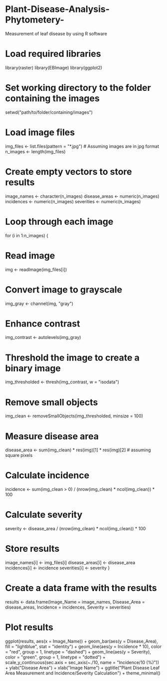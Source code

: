 # Plant-Disease-Analysis-Phytometery-
Measurement of leaf disease by using R software
# Load required libraries
library(raster)
library(EBImage)
library(ggplot2)

# Set working directory to the folder containing the images
setwd("path/to/folder/containing/images")

# Load image files
img_files <- list.files(pattern = "*.jpg") # Assuming images are in jpg format
n_images <- length(img_files)

# Create empty vectors to store results
image_names <- character(n_images)
disease_areas <- numeric(n_images)
incidences <- numeric(n_images)
severities <- numeric(n_images)

# Loop through each image
for (i in 1:n_images) {
  # Read image
  img <- readImage(img_files[i])

  # Convert image to grayscale
  img_gray <- channel(img, "gray")

  # Enhance contrast
  img_contrast <- autolevels(img_gray)

  # Threshold the image to create a binary image
  img_thresholded <- thresh(img_contrast, w = "isodata")

  # Remove small objects
  img_clean <- removeSmallObjects(img_thresholded, minsize = 100)

  # Measure disease area
  disease_area <- sum(img_clean) * res(img)[1] * res(img)[2] # assuming square pixels

  # Calculate incidence
  incidence <- sum(img_clean > 0) / (nrow(img_clean) * ncol(img_clean)) * 100

  # Calculate severity
  severity <- disease_area / (nrow(img_clean) * ncol(img_clean)) * 100

  # Store results
  image_names[i] <- img_files[i]
  disease_areas[i] <- disease_area
  incidences[i] <- incidence
  severities[i] <- severity
}

# Create a data frame with the results
results <- data.frame(Image_Name = image_names,
                      Disease_Area = disease_areas,
                      Incidence = incidences,
                      Severity = severities)

# Plot results
ggplot(results, aes(x = Image_Name)) +
  geom_bar(aes(y = Disease_Area), fill = "lightblue", stat = "identity") +
  geom_line(aes(y = Incidence * 10), color = "red", group = 1, linetype = "dashed") +
  geom_line(aes(y = Severity), color = "green", group = 1, linetype = "dotted") +
  scale_y_continuous(sec.axis = sec_axis(~./10, name = "Incidence/10 (%)")) +
  ylab("Disease Area") +
  xlab("Image Name") +
  ggtitle("Plant Disease Leaf Area Measurement and Incidence/Severity Calculation") +
  theme_minimal()

